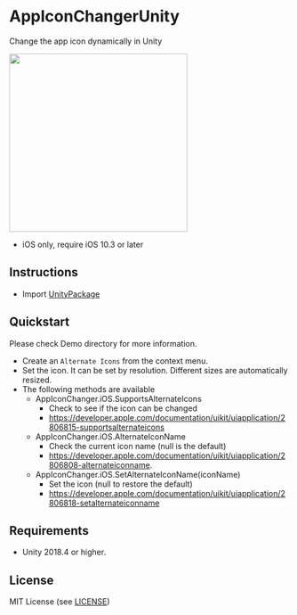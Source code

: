 # AppIconChangerUnity
Change the app icon dynamically in Unity

<img src="https://user-images.githubusercontent.com/961165/80934851-02bad200-8e05-11ea-9f91-821b5a42def9.gif" width="320">

- iOS only, require iOS 10.3 or later

## Instructions

- Import [UnityPackage](https://github.com/kyubuns/AppIconChangerUnity/releases)

## Quickstart

Please check Demo directory for more information.

- Create an `Alternate Icons` from the context menu.
- Set the icon. It can be set by resolution. Different sizes are automatically resized.
- The following methods are available
    - AppIconChanger.iOS.SupportsAlternateIcons
        - Check to see if the icon can be changed
        - https://developer.apple.com/documentation/uikit/uiapplication/2806815-supportsalternateicons
    - AppIconChanger.iOS.AlternateIconName
        - Check the current icon name (null is the default)
        - https://developer.apple.com/documentation/uikit/uiapplication/2806808-alternateiconname.
    - AppIconChanger.iOS.SetAlternateIconName(iconName)
        - Set the icon (null to restore the default)
        - https://developer.apple.com/documentation/uikit/uiapplication/2806818-setalternateiconname

## Requirements

- Unity 2018.4 or higher.

## License

MIT License (see [LICENSE](LICENSE))

